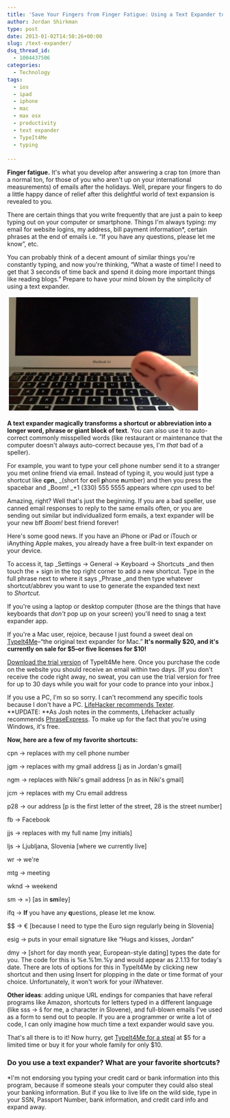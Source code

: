 ```yaml
---
title: 'Save Your Fingers from Finger Fatigue: Using a Text Expander to Improve Your Productivity'
author: Jordan Shirkman
type: post
date: 2013-01-02T14:50:26+00:00
slug: /text-expander/
dsq_thread_id:
  - 1004437506
categories:
  - Technology
tags:
  - ios
  - ipad
  - iphone
  - mac
  - max osx
  - productivity
  - text expander
  - TypeIt4Me
  - typing

---
```

<!--?xml version="1.0" encoding="UTF-8" standalone="no"?-->

**Finger fatigue.** It's what you develop after answering a crap ton (more than a normal ton, for those of you who aren't up on your international measurements) of emails after the holidays. Well, prepare your fingers to do a little happy dance of relief after this delightful world of text expansion is revealed to you.

There are certain things that you write frequently that are just a pain to keep typing out on your computer or smartphone. Things I'm always typing: my email for website logins, my address, bill payment information*, certain phrases at the end of emails i.e. &#8220;If you have any questions, please let me know&#8221;, etc.

You can probably think of a decent amount of similar things you're constantly typing, and now you're thinking, &#8220;What a waste of time! I need to get that 3 seconds of time back and spend it doing more important things like reading blogs.&#8221; Prepare to have your mind blown by the simplicity of using a text expander.

![Image](/static/images/Screen-Shot-2013-01-13-at-11.56.35-AM.jpeg) 

**A text expander magically transforms a shortcut or abbreviation into a longer word, phrase or giant block of text**. You can also use it to auto-correct commonly misspelled words (like restaurant or maintenance that the computer doesn't always auto-correct because yes, I'm _that_ bad of a speller).

For example, you want to type your cell phone number send it to a stranger you met online friend via email. Instead of typing it, you would just type a shortcut like **cpn**_ _(short for **c**ell **p**hone **n**umber) and then you press the spacebar and _Boom! _+1 (330) 555 5555 appears where _cpn_ used to be!

Amazing, right? Well that's just the beginning. If you are a bad speller, use canned email responses to reply to the same emails often, or you are sending out similar but individualized form emails, a text expander will be your new bff _Boom!_ best friend forever!

Here's some good news. If you have an iPhone or iPad or iTouch or iAnything Apple makes, you already have a free built-in text expander on your device.

To access it, tap _Settings -> General -> Keyboard -> Shortcuts _and then touch the + sign in the top right corner to add a new shortcut. Type in the full phrase next to where it says _Phrase _and then type whatever shortcut/abbrev you want to use to generate the expanded text next to _Shortcut._

If you're using a laptop or desktop computer (those are the things that have keyboards that _don't_ pop up on your screen) you'll need to snag a text expander app.

If you're a Mac user, rejoice, because I just found a sweet deal on [TypeIt4Me](http://www.ettoresoftware.com/products/typeit4me/)&#8211;&#8220;the original text expander for Mac.&#8221; **It's normally $20, and it's currently on sale for $5&#8211;or five licenses for $10!**

[Download the trial version](http://www.ettoresoftware.com/products/typeit4me/) of TypeIt4Me here. Once you purchase the code on the website you should receive an email within two days. [If you don't receive the code right away, no sweat, you can use the trial version for free for up to 30 days while you wait for your code to prance into your inbox.]

If you use a PC, I'm so so sorry. I can't recommend any specific tools because I don't have a PC. [LifeHacker recommends Texter](http://lifehacker.com/238306/lifehacker-code-texter-windows). **UPDATE: **As Josh notes in the comments, Lifehacker actually recommends [PhraseExpress](http://lifehacker.com/5844126/the-best-text-expansion-app-for-windows). To make up for the fact that you're using Windows, it's free.

**Now, here are a few of my favorite shortcuts:**

cpn -> replaces with my cell phone number

jgm -> replaces with my gmail address [j as in Jordan's gmail]

ngm -> replaces with Niki's gmail address [n as in Niki's gmail]

jcm -> replaces with my Cru email address

p28 -> our address [p is the first letter of the street, 28 is the street number]

fb -> Facebook

jjs -> replaces with my full name [my initials]

ljs -> Ljubljana, Slovenia [where we currently live]

wr -> we're

mtg -> meeting

wknd -> weekend

sm -> =) [as in **sm**iley]

ifq -> **If** you have any **q**uestions, please let me know.

$$ -> € [because I need to type the Euro sign regularly being in Slovenia]

esig -> puts in your email signature like &#8220;Hugs and kisses, Jordan&#8221;

dmy -> [short for day month year, European-style dating] types the date for you. The code for this is %e.%1m.%y and would appear as 2.1.13 for today's date. There are lots of options for this in TypeIt4Me by clicking new shortcut and then using Insert for plopping in the date or time format of your choice. Unfortunately, it won't work for your iWhatever.

**Other ideas**: adding unique URL endings for companies that have referal programs like Amazon, shortcuts for letters typed in a different language (like sss -> š for me, a character in Slovene), and full-blown emails I've used as a form to send out to people. If you are a programmer or write a lot of code, I can only imagine how much time a text expander would save you.

That's all there is to it! Now hurry, get [TypeIt4Me for a steal](http://www.ettoresoftware.com/products/typeit4me/) at $5 for a limited time or buy it for your whole family for only $10.

### **Do you use a text expander? What are your favorite shortcuts?**

*I'm not endorsing you typing your credit card or bank information into this program, because if someone steals your computer they could also steal your banking information. But if you like to live life on the wild side, type in your SSN, Passport Number, bank information, and credit card info and expand away.
